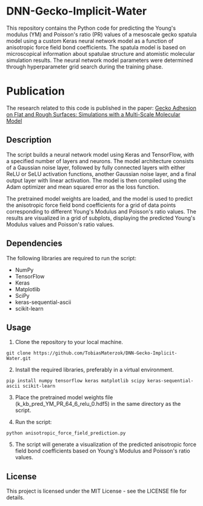 # DNN-Gecko-Implicit-Water

This repository contains the Python code for predicting the Young's modulus (YM) and Poisson's ratio (PR) values of a mesoscale gecko spatula model using a custom Keras neural network model as a function of anisotropic force field bond coefficients. The spatula model is based on microscopical information about spatulae structure and atomistic molecular simulation results. The neural network model parameters were determined through hyperparameter grid search during the training phase.

# Publication

The research related to this code is published in the paper:
[Gecko Adhesion on Flat and Rough Surfaces: Simulations with a Multi-Scale Molecular Model](https://onlinelibrary.wiley.com/doi/full/10.1002/smll.202206085)

## Description

The script builds a neural network model using Keras and TensorFlow, with a specified number of layers and neurons. The model architecture consists of a Gaussian noise layer, followed by fully connected layers with either ReLU or SeLU activation functions, another Gaussian noise layer, and a final output layer with linear activation. The model is then compiled using the Adam optimizer and mean squared error as the loss function.

The pretrained model weights are loaded, and the model is used to predict the anisotropic force field bond coefficients for a grid of data points corresponding to different Young's Modulus and Poisson's ratio values. The results are visualized in a grid of subplots, displaying the predicted Young's Modulus values and Poisson's ratio values.

## Dependencies

The following libraries are required to run the script:
- NumPy
- TensorFlow
- Keras
- Matplotlib
- SciPy
- keras-sequential-ascii
- scikit-learn
    
## Usage

1. Clone the repository to your local machine.

```
git clone https://github.com/TobiasMaterzok/DNN-Gecko-Implicit-Water.git
```

2. Install the required libraries, preferably in a virtual environment.

```
pip install numpy tensorflow keras matplotlib scipy keras-sequential-ascii scikit-learn
```

3. Place the pretrained model weights file (k_kb_pred_YM_PR_64_6_relu_0.hdf5) in the same directory as the script.

4. Run the script:

```
python anisotropic_force_field_prediction.py
```

5. The script will generate a visualization of the predicted anisotropic force field bond coefficients based on Young's Modulus and Poisson's ratio values.

## License

This project is licensed under the MIT License - see the LICENSE file for details.    
